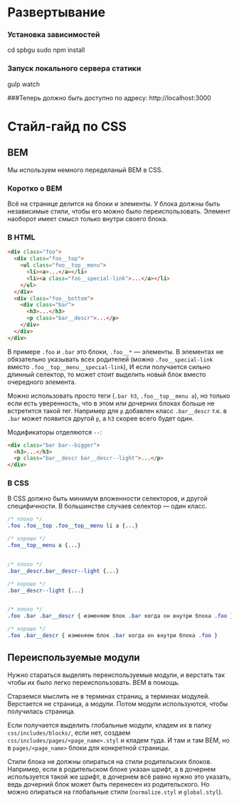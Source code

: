 # Развертывание 

### Установка зависимостей
cd spbgu
sudo npm install

### Запуск локального сервера статики
gulp watch

###Теперь должно быть доступно по адресу:
http://localhost:3000



# Стайл-гайд по CSS

## BEM

Мы используем немного переделаный BEM в CSS.

### Коротко о BEM

Всё на странице делится на блоки и элементы.
У блока должны быть независимые стили, чтобы его можно было переиспользовать.
Элемент наоборот имеет смысл только внутри своего блока.

### В HTML

```html
<div class="foo">
  <div class="foo__top">
    <ul class="foo__top__menu">
      <li><a>...</a></li>
      <li><a class="foo__special-link">...</a></li>
    </ul>
  </div>
  <div class="foo__bottom">
    <div class="bar">
      <h3>...</h3>
      <p class="bar__descr">...</p>
    </div>
  </div>
</div>
```

В примере `.foo` и `.bar` это блоки, `.foo__*` — элементы.
В элементах не обязательно указывать всех родителей
(можно `.foo__special-link` вместо `.foo__top__menu__special-link`),
И если получается сильно длинный селектор, то может стоит выделить
новый блок вместо очередного элемента.


Можно использовать просто теги (`.bar h3`, `.foo__top__menu a`),
но только если есть уверенность, что в этом или
дочерних блоках больше не встретится такой тег.
Например для `p` добавлен класс `.bar__descr` т.к. в `.bar`
может появится другой `p`, а `h3` скорее всего будет один.


Модификаторы отделяются `--`:

```html
<div class="bar bar--bigger">
  <h3>...</h3>
  <p class="bar__descr bar__descr--light">...</p>
</div>
```

### В CSS

В CSS должно быть минимум вложенности селекторов, и другой специфичности.
В большинстве случаев селектор — один класс.

```css
/* плохо */
.foo .foo__top .foo__top__menu li a {...}

/* хорошо */
.foo__top__menu a {...}


/* плохо */
.bar__descr.bar__descr--light {...}

/* хорошо */
.bar__descr--light {...}


/* плохо */
.foo .bar .bar__descr { изменяем блок .bar когда он внутри блока .foo }

/* хорошо */
.foo .bar__descr { изменяем блок .bar когда он внутри блока .foo }
```


## Переиспользуемые модули

Нужно стараться выделять переиспользуемые модули,
и верстать так чтобы их было легко переиспользовать. BEM в помощь.

Стараемся мыслить не в терминах страниц, а терминах модулей.
Верстается не страница, а модули. Потом модули используются,
чтобы получилась страница.

Если получается выделить глобальные модули, кладем их в папку
`css/includes/blocks/`,
если нет, создаем `css/includes/pages/<page_name>.styl` и кладем туда.
И там и там BEM, но в `pages/<page_name>` блоки для конкретной страницы.

Стили блока не должны опираться на стили родительских блоков.
Например, если в родительском блоке указан шрифт,
а в дочернем используется такой же шрифт, в дочернем всё равно нужно это указать,
ведь дочерний блок может быть перенесен из родительского.
Но можно опираться на глобальные стили (`normalize.styl` и `global.styl`).
